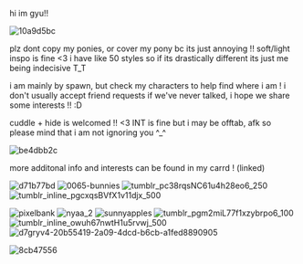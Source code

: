 hi im gyu!!

![10a9d5bc](https://github.com/sagyuo/sagyuo/assets/154012950/4b934b05-8021-43a7-8c62-bd1bcd02058f)

plz dont copy my ponies, or cover my pony bc its just annoying !!
soft/light inspo is fine <3
i have like 50 styles so if its drastically different its just me being indecisive T_T

i am mainly by spawn, but check my characters to help find where i am !
i don't usually accept friend requests if we've never talked, i hope we share some interests !! :D

cuddle + hide is welcomed !! <3 INT is fine but i may be offtab, afk so please mind that i am not ignoring you ^_^

![be4dbb2c](https://github.com/sagyuo/sagyuo/assets/154012950/c602d71c-1198-4385-9590-b409cba0f439)

more additonal info and interests can be found in my carrd ! (linked) 

![d71b77bd](https://github.com/sagyuo/sagyuo/assets/154012950/23d78844-cb27-44fa-9f0b-eadfbea7019f)
![0065-bunnies](https://github.com/sagyuo/sagyuo/assets/154012950/27f86274-4234-4d2a-8111-0380c7362b8d)
![tumblr_pc38rqsNC61u4h28eo6_250](https://github.com/sagyuo/sagyuo/assets/154012950/4e941568-f8cf-4da4-85cf-d5e1dea69c3e)
![tumblr_inline_pgcxqsBVfX1v11djx_500](https://github.com/sagyuo/sagyuo/assets/154012950/d7ba8bb6-0bea-4d9e-bc23-b884b17ba085)

![pixelbank](https://github.com/sagyuo/sagyuo/assets/154012950/4ad7576e-7bb1-4935-be27-99f978b599a5)
![nyaa_2](https://github.com/sagyuo/sagyuo/assets/154012950/b6d1ce02-d8f9-465c-ab22-f10b5006f462)
![sunnyapples](https://github.com/sagyuo/sagyuo/assets/154012950/4586f5ef-3db0-4220-9301-44a7fe39d204)
![tumblr_pgm2miL77f1xzybrpo6_100](https://github.com/sagyuo/sagyuo/assets/154012950/8f12e618-de50-4d3d-9962-7d60d506649b)
![tumblr_inline_owuh67nwtH1u5rvwj_500](https://github.com/sagyuo/sagyuo/assets/154012950/03cbab7a-67c3-4980-b735-ed53c6448613)
![d7gryv4-20b55419-2a09-4dcd-b6cb-a1fed8890905](https://github.com/sagyuo/sagyuo/assets/154012950/1ffe69b4-1026-4def-9b8d-0ee2910d6886)


![8cb47556](https://github.com/sagyuo/sagyuo/assets/154012950/856b7042-a52f-4419-bc43-98d390c10bb9)
